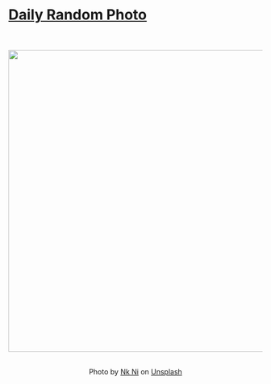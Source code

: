 # [Daily Random Photo](https://www.dailyrandomphoto.com/)

<div align="center">
  <br>
  <br>
  <a href="https://www.dailyrandomphoto.com/p/2024/2024-01-19/"><img src="https://images.unsplash.com/photo-1705179573286-495f1b4fabaf?crop=entropy&cs=tinysrgb&fit=max&fm=jpg&ixid=M3w3NzUwOHwwfDF8cmFuZG9tfHx8fHx8fHx8MTcwNTYyNDMxM3w&ixlib=rb-4.0.3&q=80&w=1080" width="600px"></a>
  <br>
  <br>
  <p class="has-text-grey">Photo by <a href="https://unsplash.com/@nkhasebe?utm_source=Daily%20Random%20Photo&amp;utm_medium=referral" target="_blank" rel="noopener noreferrer">Nk Ni</a> on <a href="https://unsplash.com/photos/a-large-body-of-water-under-a-cloudy-sky--zlICI0eFn0?utm_source=Daily%20Random%20Photo&amp;utm_medium=referral" target="_blank" rel="noopener noreferrer">Unsplash</a></p>
</div>
